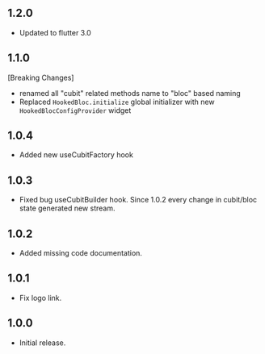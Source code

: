 ## 1.2.0
* Updated to flutter 3.0

## 1.1.0
[Breaking Changes]
* renamed all "cubit" related methods name to "bloc" based naming
* Replaced `HookedBloc.initialize` global initializer with new `HookedBlocConfigProvider` widget

## 1.0.4
* Added new useCubitFactory hook

## 1.0.3
* Fixed bug useCubitBuilder hook. Since 1.0.2 every change in cubit/bloc state generated new stream.

## 1.0.2
* Added missing code documentation.

## 1.0.1
* Fix logo link.

## 1.0.0
* Initial release.
